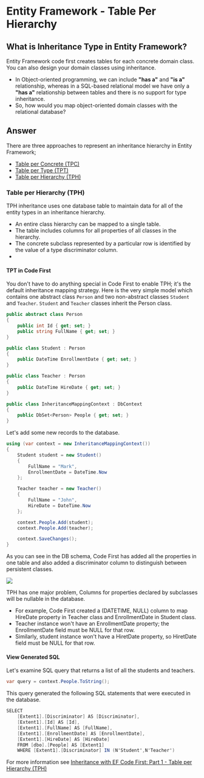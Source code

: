 # Entity Framework - Table Per Hierarchy

## What is Inheritance Type in Entity Framework?  

Entity Framework code first creates tables for each concrete domain class. You can also design your domain classes using inheritance. 

 - In Object-oriented programming, we can include **"has a"** and **"is a"** relationship, whereas in a SQL-based relational model we have only a **"has a"** relationship between tables and there is no support for type inheritance.
 - So, how would you map object-oriented domain classes with the relational database?

## Answer

There are three approaches to represent an inheritance hierarchy in Entity Framework;

 - [Table per Concrete (TPC)](/tpc) 
 - [Table per Type (TPT)](/tpt)
 - [Table per Hierarchy (TPH)](/tph)

### Table per Hierarchy (TPH) 

TPH inheritance uses one database table to maintain data for all of the entity types in an inheritance hierarchy.

 - An entire class hierarchy can be mapped to a single table. 
 - The table includes columns for all properties of all classes in the hierarchy. 
 - The concrete subclass represented by a particular row is identified by the value of a type discriminator column. 
 - 

#### TPT in Code First

You don't have to do anything special in Code First to enable TPH; it's the default inheritance mapping strategy. Here is the very simple model which contains one abstract class `Person` and two non-abstract classes `Student` and `Teacher`. `Student` and `Teacher` classes inherit the Person class.


```csharp
public abstract class Person
{
    public int Id { get; set; }
    public string FullName { get; set; }
}

public class Student : Person
{
    public DateTime EnrollmentDate { get; set; }
}

public class Teacher : Person
{
    public DateTime HireDate { get; set; }
}

public class InheritanceMappingContext : DbContext
{
    public DbSet<Person> People { get; set; }
}
```
Let's add some new records to the database.


```csharp
using (var context = new InheritanceMappingContext())
{
    Student student = new Student()
    {
        FullName = "Mark",
        EnrollmentDate = DateTime.Now
    };

    Teacher teacher = new Teacher()
    {
        FullName = "John",
        HireDate = DateTime.Now
    };

    context.People.Add(student);
    context.People.Add(teacher);

    context.SaveChanges();
}
```
As you can see in the DB schema, Code First has added all the properties in one table and also added a discriminator column to distinguish between persistent classes. 

<img src="{{ site.github.url }}/images/tph-db-schema.png">

TPH has one major problem, Columns for properties declared by subclasses will be nullable in the database.

 - For example, Code First created a (DATETIME, NULL) column to map HireDate property in Teacher class and EnrollmentDate in Student class.
 - Teacher instance won't have an EnrollmentDate property; the EnrollmentDate field must be NULL for that row.
 - Similarly, student instance won't have a HiretDate property, so HiretDate field must be NULL for that row.

#### View Generated SQL

Let's examine SQL query that returns a list of all the students and teachers.

```csharp
var query = context.People.ToString();
```
This query generated the following SQL statements that were executed in the database.


```csharp
SELECT 
    [Extent1].[Discriminator] AS [Discriminator], 
    [Extent1].[Id] AS [Id], 
    [Extent1].[FullName] AS [FullName], 
    [Extent1].[EnrollmentDate] AS [EnrollmentDate], 
    [Extent1].[HireDate] AS [HireDate]
    FROM [dbo].[People] AS [Extent1]
    WHERE [Extent1].[Discriminator] IN (N'Student',N'Teacher')
```
For more information see [Inheritance with EF Code First: Part 1 - Table per Hierarchy (TPH)](https://weblogs.asp.net/manavi/inheritance-mapping-strategies-with-entity-framework-code-first-ctp5-part-1-table-per-hierarchy-tph)